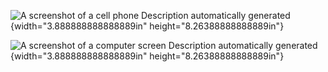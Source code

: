 ![A screenshot of a cell phone Description automatically
generated](media/image1.png){width="3.888888888888889in"
height="8.26388888888889in"}

![A screenshot of a computer screen Description automatically
generated](media/image2.png){width="3.888888888888889in"
height="8.26388888888889in"}
